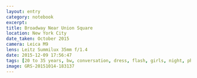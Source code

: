 ```yaml
--- 
layout: entry
category: notebook
excerpt:
title: Broadway Near Union Square
location: New York City
date_taken: October 2015
camera: Leica M9
lens: Leitz Summilux 35mm f/1.4
date: 2015-12-09 17:56:47
tags: [20 to 35 years, bw, conversation, dress, flash, girls, night, phones, sidewalk, street, underwear]
image: GRS-20151014-183137
---
```

